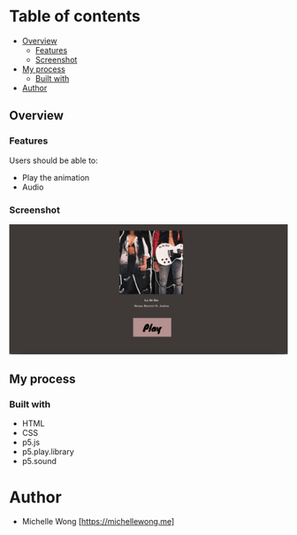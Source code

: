 # Table of contents

- [Overview](#overview)
  - [Features](#features)
  - [Screenshot](#screenshot)
- [My process](#my-process)
  - [Built with](#built-with)
- [Author](#author)

## Overview

### Features

Users should be able to:

- Play the animation
- Audio

### Screenshot

![](CC-final.png)

## My process

### Built with

- HTML
- CSS
- p5.js
- p5.play.library
- p5.sound

# Author

- Michelle Wong [https://michellewong.me]
